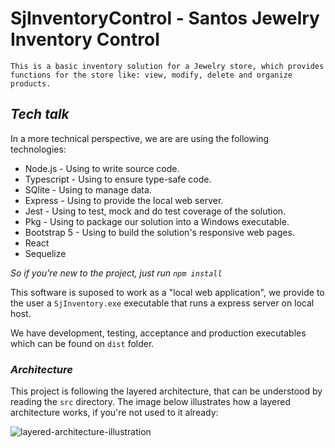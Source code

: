 # SjInventoryControl - Santos Jewelry Inventory Control
    This is a basic inventory solution for a Jewelry store, which provides functions for the store like: view, modify, delete and organize products.

## *Tech talk*
In a more technical perspective, we are are using the following technologies:<br>
* Node.js - Using to write source code.
* Typescript - Using to ensure type-safe code.
* SQlite - Using to manage data.
* Express - Using to provide the local web server.
* Jest - Using to test, mock and do test coverage of the solution.
* Pkg - Using to package our solution into a Windows executable.
* Bootstrap 5 - Using to build the solution's responsive web pages.
* React
* Sequelize

*So if you're new to the project, just run `npm install`*

This software is suposed to work as a "local web application", we provide to the user a `SjInventory.exe` executable that runs a express server on local host.

We have development, testing, acceptance and production executables which can be found on `dist` folder.

### *Architecture*

This project is following the layered architecture, that can be understood by reading the `src` directory. The image below illustrates how a layered architecture works, if you're not used to it already:

![layered-architecture-illustration](https://miro.medium.com/v2/resize:fit:828/format:webp/1*TEt1-6-rSSg2rSX7so8nOg.png)
